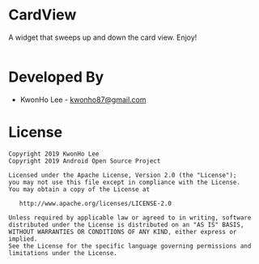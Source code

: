 CardView
============================

A widget that sweeps up and down the card view.
Enjoy!


![]()


Developed By
============

 * KwonHo Lee - <kwonho87@gmail.com>



License
=======

    Copyright 2019 KwonHo Lee
    Copyright 2019 Android Open Source Project

    Licensed under the Apache License, Version 2.0 (the "License");
    you may not use this file except in compliance with the License.
    You may obtain a copy of the License at

       http://www.apache.org/licenses/LICENSE-2.0

    Unless required by applicable law or agreed to in writing, software
    distributed under the License is distributed on an "AS IS" BASIS,
    WITHOUT WARRANTIES OR CONDITIONS OF ANY KIND, either express or implied.
    See the License for the specific language governing permissions and
    limitations under the License.
